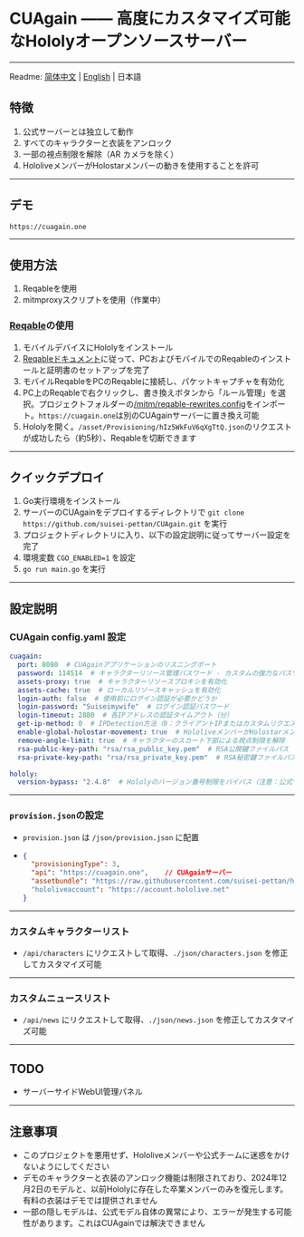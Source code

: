 # CUAgain —— 高度にカスタマイズ可能なHololyオープンソースサーバー

---
Readme: [简体中文](/readme_zh.md) | [English](/readme.md) | 日本語

## 特徴
1. 公式サーバーとは独立して動作
2. すべてのキャラクターと衣装をアンロック
3. 一部の視点制限を解除（AR カメラを除く）
4. HololiveメンバーがHolostarメンバーの動きを使用することを許可

---
## デモ
`https://cuagain.one`

---
## 使用方法
1. Reqableを使用
2. mitmproxyスクリプトを使用（作業中）

### [Reqable](https://reqable.com)の使用
1. モバイルデバイスにHololyをインストール
2. [Reqableドキュメント](https://reqable.com/docs/getting-started/)に従って、PCおよびモバイルでのReqableのインストールと証明書のセットアップを完了
3. モバイルReqableをPCのReqableに接続し、パケットキャプチャを有効化
4. PC上のReqableで右クリックし、書き換えボタンから「ルール管理」を選択。プロジェクトフォルダーの[/mitm/reqable-rewrites.config](/mitm/reqable-rewrites.config)をインポート。`https://cuagain.one`は別のCUAgainサーバーに置き換え可能
5. Hololyを開く。`/asset/Provisioning/hIz5WkFuV6qXgTtQ.json`のリクエストが成功したら（約5秒）、Reqableを切断できます

---
## クイックデプロイ
1. Go実行環境をインストール
2. サーバーのCUAgainをデプロイするディレクトリで `git clone https://github.com/suisei-pettan/CUAgain.git` を実行
3. プロジェクトディレクトリに入り、以下の設定説明に従ってサーバー設定を完了
4. 環境変数 `CGO_ENABLED=1` を設定
5. `go run main.go` を実行

---
## 設定説明
### CUAgain config.yaml 設定
```yaml
cuagain:
  port: 8080  # CUAgainアプリケーションのリスニングポート
  password: 114514  # キャラクターリソース管理パスワード - カスタムの強力なパスワードに変更する必要があります
  assets-proxy: true  # キャラクターリソースプロキシを有効化
  assets-cache: true  # ローカルリソースキャッシュを有効化
  login-auth: false  # 使用前にログイン認証が必要かどうか
  login-password: "Suiseimywife"  # ログイン認証パスワード
  login-timeout: 2880  # 各IPアドレスの認証タイムアウト（分）
  get-ip-method: 0  # IPDetection方法（0：クライアントIPまたはカスタムリクエストヘッダーを使用）
  enable-global-holostar-movement: true  # HololiveメンバーがHolostarメンバーの動きを使用することを許可
  remove-angle-limit: true  # キャラクターのスカート下部による視点制限を解除
  rsa-public-key-path: "rsa/rsa_public_key.pem"  # RSA公開鍵ファイルパス
  rsa-private-key-path: "rsa/rsa_private_key.pem"  # RSA秘密鍵ファイルパス

hololy:
  version-bypass: "2.4.8"  # Hololyのバージョン番号制限をバイパス（注意：公式サービス停止後は無効）
```
---
### `provision.json`の設定
- `provision.json` は `/json/provision.json` に配置

- ``````json
  {
    "provisioningType": 3,
    "api": "https://cuagain.one",    // CUAgainサーバー
    "assetbundle": "https://raw.githubusercontent.com/suisei-pettan/hololy-assets/refs/heads/main",    // アセットファイルの場所、サーバーのassets-proxyがtrueの場合はhttps://cuagain.one/assetを入力可能
    "hololiveaccount": "https://account.hololive.net"
  }
  ``````

---
### カスタムキャラクターリスト
- `/api/characters` にリクエストして取得、`./json/characters.json` を修正してカスタマイズ可能
---
### カスタムニュースリスト
- `/api/news` にリクエストして取得、`./json/news.json` を修正してカスタマイズ可能
---

## TODO
- サーバーサイドWebUI管理パネル

---
## 注意事項
- このプロジェクトを悪用せず、Hololiveメンバーや公式チームに迷惑をかけないようにしてください
- デモのキャラクターと衣装のアンロック機能は制限されており、2024年12月2日のモデルと、以前Hololyに存在した卒業メンバーのみを復元します。有料の衣装はデモでは提供されません
- 一部の隠しモデルは、公式モデル自体の異常により、エラーが発生する可能性があります。これはCUAgainでは解決できません
